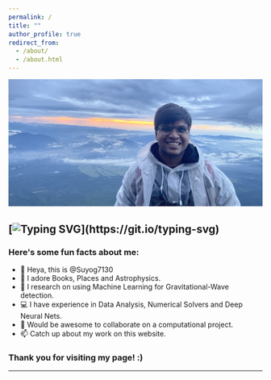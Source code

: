 ```yaml
---
permalink: /
title: ""
author_profile: true
redirect_from: 
  - /about/
  - /about.html
---
```


![](/images/IMG_3799-crop.jpeg)


[![Typing SVG](https://readme-typing-svg.herokuapp.com?font=Pacifico&color=gray&size=30&duration=5500&width=600&height=60&lines=Heya!+This+is+Suyog!;I'm+an+aspiring+Astrophysicist!;I+love+Books!;I'm+an+avid+Traveller!)](https://git.io/typing-svg)
---
<h3> Here's some fun facts about me: </h3>

- 👋 Heya, this is @Suyog7130
- 👀 I adore Books, Places and Astrophysics.
- 🌱 I research on using Machine Learning for Gravitational-Wave detection.
- 💻 I have experience in Data Analysis, Numerical Solvers and Deep Neural Nets.
- 💞️ Would be awesome to collaborate on a computational project.
- 📫 Catch up about my work on this website.


### Thank you for visiting my page! :) 

------